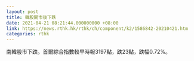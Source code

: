 ```yaml
---
layout: post
title: 韓股開市後下跌
date: 2021-04-21 08:21:44.000000000 +08:00
link: https://news.rthk.hk/rthk/ch/component/k2/1586842-20210421.htm
categories: rthk
---
```


南韓股市下跌。首爾綜合指數較早時報3197點，跌23點，跌幅0.72%。
